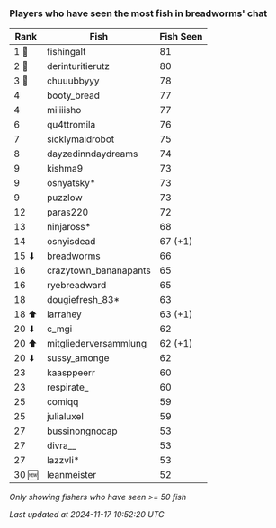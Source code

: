 ### Players who have seen the most fish in breadworms' chat
| Rank | Fish | Fish Seen |
|------|--------|-----------|
| 1 🥇  | fishingalt  | 81 |
| 2 🥈  | derinturitierutz  | 80 |
| 3 🥉  | chuuubbyyy  | 78 |
| 4  | booty_bread  | 77 |
| 4  | miiiiisho  | 77 |
| 6  | qu4ttromila  | 76 |
| 7  | sicklymaidrobot  | 75 |
| 8  | dayzedinndaydreams  | 74 |
| 9  | kishma9  | 73 |
| 9  | osnyatsky*  | 73 |
| 9  | puzzlow  | 73 |
| 12  | paras220  | 72 |
| 13  | ninjaross*  | 68 |
| 14  | osnyisdead  | 67 (+1) |
| 15 ⬇ | breadworms  | 66 |
| 16  | crazytown_bananapants  | 65 |
| 16  | ryebreadward  | 65 |
| 18  | dougiefresh_83*  | 63 |
| 18 ⬆ | larrahey  | 63 (+1) |
| 20 ⬇ | c_mgi  | 62 |
| 20 ⬆ | mitgliederversammlung  | 62 (+1) |
| 20 ⬇ | sussy_amonge  | 62 |
| 23  | kaasppeerr  | 60 |
| 23  | respirate_  | 60 |
| 25  | comiqq  | 59 |
| 25  | julialuxel  | 59 |
| 27  | bussinongnocap  | 53 |
| 27  | divra__  | 53 |
| 27  | lazzvli*  | 53 |
| 30 🆕 | leanmeister  | 52 |

_Only showing fishers who have seen >= 50 fish_

_Last updated at 2024-11-17 10:52:20 UTC_
